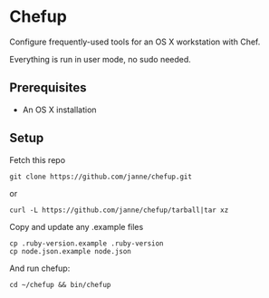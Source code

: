Chefup
======

Configure frequently-used tools for an OS X workstation with Chef.

Everything is run in user mode, no sudo needed.

Prerequisites
-------------
* An OS X installation

Setup
-----

Fetch this repo

    git clone https://github.com/janne/chefup.git

or

    curl -L https://github.com/janne/chefup/tarball|tar xz

Copy and update any .example files

    cp .ruby-version.example .ruby-version
    cp node.json.example node.json

And run chefup:

    cd ~/chefup && bin/chefup
